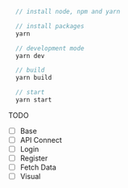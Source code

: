 ```js
  // install node, npm and yarn

  // install packages
  yarn

  // development mode
  yarn dev

  // build
  yarn build

  // start
  yarn start
```

TODO

- [ ] Base
- [ ] API Connect
- [ ] Login
- [ ] Register
- [ ] Fetch Data
- [ ] Visual